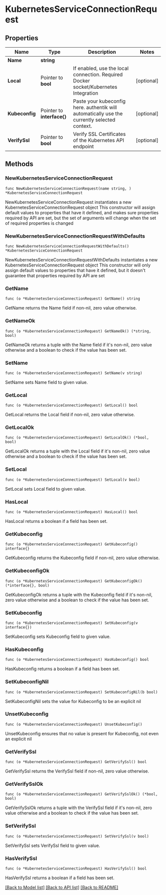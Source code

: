 # KubernetesServiceConnectionRequest

## Properties

Name | Type | Description | Notes
------------ | ------------- | ------------- | -------------
**Name** | **string** |  | 
**Local** | Pointer to **bool** | If enabled, use the local connection. Required Docker socket/Kubernetes Integration | [optional] 
**Kubeconfig** | Pointer to **interface{}** | Paste your kubeconfig here. authentik will automatically use the currently selected context. | [optional] 
**VerifySsl** | Pointer to **bool** | Verify SSL Certificates of the Kubernetes API endpoint | [optional] 

## Methods

### NewKubernetesServiceConnectionRequest

`func NewKubernetesServiceConnectionRequest(name string, ) *KubernetesServiceConnectionRequest`

NewKubernetesServiceConnectionRequest instantiates a new KubernetesServiceConnectionRequest object
This constructor will assign default values to properties that have it defined,
and makes sure properties required by API are set, but the set of arguments
will change when the set of required properties is changed

### NewKubernetesServiceConnectionRequestWithDefaults

`func NewKubernetesServiceConnectionRequestWithDefaults() *KubernetesServiceConnectionRequest`

NewKubernetesServiceConnectionRequestWithDefaults instantiates a new KubernetesServiceConnectionRequest object
This constructor will only assign default values to properties that have it defined,
but it doesn't guarantee that properties required by API are set

### GetName

`func (o *KubernetesServiceConnectionRequest) GetName() string`

GetName returns the Name field if non-nil, zero value otherwise.

### GetNameOk

`func (o *KubernetesServiceConnectionRequest) GetNameOk() (*string, bool)`

GetNameOk returns a tuple with the Name field if it's non-nil, zero value otherwise
and a boolean to check if the value has been set.

### SetName

`func (o *KubernetesServiceConnectionRequest) SetName(v string)`

SetName sets Name field to given value.


### GetLocal

`func (o *KubernetesServiceConnectionRequest) GetLocal() bool`

GetLocal returns the Local field if non-nil, zero value otherwise.

### GetLocalOk

`func (o *KubernetesServiceConnectionRequest) GetLocalOk() (*bool, bool)`

GetLocalOk returns a tuple with the Local field if it's non-nil, zero value otherwise
and a boolean to check if the value has been set.

### SetLocal

`func (o *KubernetesServiceConnectionRequest) SetLocal(v bool)`

SetLocal sets Local field to given value.

### HasLocal

`func (o *KubernetesServiceConnectionRequest) HasLocal() bool`

HasLocal returns a boolean if a field has been set.

### GetKubeconfig

`func (o *KubernetesServiceConnectionRequest) GetKubeconfig() interface{}`

GetKubeconfig returns the Kubeconfig field if non-nil, zero value otherwise.

### GetKubeconfigOk

`func (o *KubernetesServiceConnectionRequest) GetKubeconfigOk() (*interface{}, bool)`

GetKubeconfigOk returns a tuple with the Kubeconfig field if it's non-nil, zero value otherwise
and a boolean to check if the value has been set.

### SetKubeconfig

`func (o *KubernetesServiceConnectionRequest) SetKubeconfig(v interface{})`

SetKubeconfig sets Kubeconfig field to given value.

### HasKubeconfig

`func (o *KubernetesServiceConnectionRequest) HasKubeconfig() bool`

HasKubeconfig returns a boolean if a field has been set.

### SetKubeconfigNil

`func (o *KubernetesServiceConnectionRequest) SetKubeconfigNil(b bool)`

 SetKubeconfigNil sets the value for Kubeconfig to be an explicit nil

### UnsetKubeconfig
`func (o *KubernetesServiceConnectionRequest) UnsetKubeconfig()`

UnsetKubeconfig ensures that no value is present for Kubeconfig, not even an explicit nil
### GetVerifySsl

`func (o *KubernetesServiceConnectionRequest) GetVerifySsl() bool`

GetVerifySsl returns the VerifySsl field if non-nil, zero value otherwise.

### GetVerifySslOk

`func (o *KubernetesServiceConnectionRequest) GetVerifySslOk() (*bool, bool)`

GetVerifySslOk returns a tuple with the VerifySsl field if it's non-nil, zero value otherwise
and a boolean to check if the value has been set.

### SetVerifySsl

`func (o *KubernetesServiceConnectionRequest) SetVerifySsl(v bool)`

SetVerifySsl sets VerifySsl field to given value.

### HasVerifySsl

`func (o *KubernetesServiceConnectionRequest) HasVerifySsl() bool`

HasVerifySsl returns a boolean if a field has been set.


[[Back to Model list]](../README.md#documentation-for-models) [[Back to API list]](../README.md#documentation-for-api-endpoints) [[Back to README]](../README.md)


